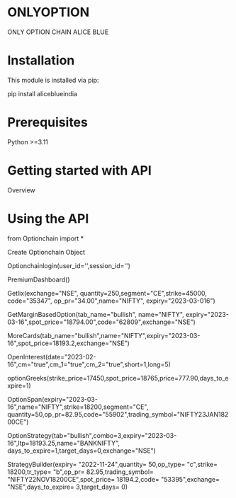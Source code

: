 # ONLYOPTION
ONLY OPTION CHAIN ALICE BLUE 

# Installation
This module is installed via pip:

pip install aliceblueindia

# Prerequisites
Python >=3.11

# Getting started with API
Overview


# Using the API

from Optionchain import *

Create Optionchain Object

Optionchainlogin(user_id='',session_id='')

PremiumDashboard()

Getlix(exchange="NSE", quantity=250,segment="CE",strike=45000, code="35347", op_pr="34.00",name="NIFTY", expiry="2023-03-016")

GetMarginBasedOption(tab_name="bullish", name="NIFTY",   expiry="2023-03-16",spot_price="18794.00",code="62809",exchange="NSE")

MoreCards(tab_name="bullish",name="NIFTY",expiry="2023-03-16",spot_price=18193.2,exchange="NSE")

OpenInterest(date="2023-02-16",cm="true",cm_1="true",cm_2="true",short=1,long=5)

optionGreeks(strike_price=17450,spot_price=18765,price=777.90,days_to_expire=1)

OptionSpan(expiry="2023-03-16",name="NIFTY",strike=18200,segment="CE", quantity=50,op_pr=82.95,code="55902",trading_symbol="NIFTY23JAN18200CE")

OptionStrategy(tab="bullish",combo=3,expiry="2023-03-16",ltp=18193.25,name="BANKNIFTY", days_to_expire=1,target_days=0,exchange="NSE")

StrategyBuilder(expiry= "2022-11-24",quantity= 50,op_type= "c",strike= 18200,tr_type= "b",op_pr= 82.95,trading_symbol= "NIFTY22NOV18200CE",spot_price= 18194.2,code= "53395",exchange= "NSE",days_to_expire= 3,target_days= 0)


